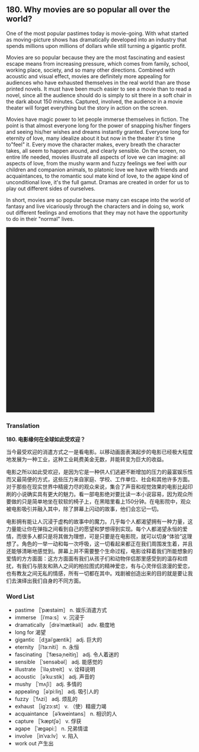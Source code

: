 ## 180. Why movies are so popular all over the world?

One of the most popular pastimes today is movie-going. With what started as moving-picture shows has dramatically developed into an industry that spends millions upon millions of dollars while still turning a gigantic profit.

Movies are so popular because they are the most fascinating and easiest escape means from increasing pressure, which comes from family, school, working place, society, and so many other directions. Combined with acoustic and visual effect, movies are definitely more appealing for audiences who have exhausted themselves in the real world than are those printed novels. It must have been much easier to see a movie than to read a novel, since all the audience should do is simply to sit there in a soft chair in the dark about 150 minutes. Captured, involved, the audience in a movie theater will forget everything but the story in action on the screen.

Movies have magic power to let people immerse themselves in fiction. The point is that almost everyone long for the power of snapping his/her fingers and seeing his/her wishes and dreams instantly granted. Everyone long for eternity of love, many idealize about it but now in the theater it's time to"feel" it. Every move the character makes, every breath the character takes, all seem to happen around, and clearly sensible. On the screen, no entire life needed, movies illustrate all aspects of love we can imagine: all aspects of love, from the mushy warm and fuzzy feelings we feel with our children and companion animals, to platonic love we have with friends and acquaintances, to the romantic soul mate kind of love, to the agape kind of unconditional love, it's the full gamut. Dramas are created in order for us to play out different sides of ourselves.

In short, movies are so popular because many can escape into the world of fantasy and live vicariously through the characters and in doing so, work out different feelings and emotions that they may not have the opportunity to do in their "normal" lives.

![](images/padding_400x500.png)

### Translation

**180. 电影缘何在全球如此受欢迎？**

当今最受欢迎的消遣方式之一是看电影。以移动画面表演起步的电影已经极大程度地发展为一种工业，这种工业耗费美金无数，并能转变为巨大的收益。

电影之所以如此受欢迎，是因为它是一种供人们逃避不断增加的压力的最富娱乐性而又最简便的方式，这些压力来自家庭、学校、工作单位、社会和其他许多方面。对于那些在现实世界中精疲力尽的观众来说，集合了声音和视觉效果的电影比起印刷的小说确实具有更大的魅力。看一部电影绝对要比读一本小说容易，因为观众所要做的只是简单地坐在软软的椅子上，在黑暗里看上150分钟。在电影院中，观众被电影吸引并融入其中，除了屏幕上闪动的故事，他们会忘记一切。

电影拥有能让人沉浸于虚构的故事中的魔力。几乎每个人都渴望拥有一种力量，这力量能让你在弹指之间看到自己的愿望和梦想得到实现。每个人都渴望永恒的爱情，而很多人都只是将其做为理想，可是只要是在电影院，就可以切身“体验”这理想了。角色的一举一动和每一次呼吸，这一切看起来都正在我们周围发生着，并且还能够清晰地感觉到。屏幕上并不需要整个生命过程，电影诠释着我们所能想象的爱情的方方面面：这方方面面有我们从孩子们和动物伴侣那里感受到的温存和烦扰，有我们与朋友和熟人之间的柏拉图式的精神爱恋，有与心灵伴侣浪漫的爱恋，也有教友之间无私的情感，所有一切都在其中。戏剧被创造出来的目的就是要让我们去演绎出我们自身的不同方面。

### Word List

+ pastime ［ˈpæstaim］ n. 娱乐消遣方式
+ immerse ［iˈmə:s］ v. 沉浸于
+ dramatically ［drəˈmætikəli］ adv. 极度地
+ long for 渴望
+ gigantic ［dʒaiˈgæntik］ adj. 巨大的
+ eternity ［iˈtə:niti］ n. 永恒
+ fascinating ［ˈfæsəˌneitiŋ］ adj. 令人着迷的
+ sensible ［ˈsensəbəl］ adj. 能感觉的
+ illustrate ［ˈiləˌstreit］ v. 诠释说明
+ acoustic ［əˈku:stik］ adj. 声音的
+ mushy ［ˈmʌʃi］ adj. 多情的
+ appealing ［əˈpi:liŋ］ adj. 吸引人的
+ fuzzy ［ˈfʌzi］ adj. 烦乱的
+ exhaust ［igˈzɔ:st］ v. （使）精疲力竭
+ acquaintance ［əˈkweintəns］ n. 相识的人
+ capture ［ˈkæptʃə］ v. 俘获
+ agape ［ˈægəpi:］ n. 兄弟情谊
+ involve ［inˈva:lv］ v. 陷入
+ work out 产生出  


